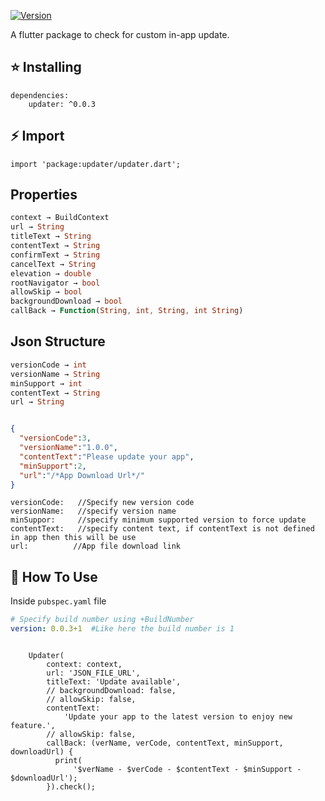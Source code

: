 [![Version](https://img.shields.io/pub/v/updater?color=%2354C92F&logo=dart)](https://pub.dev/packages/updater/install)

A flutter package to check for custom in-app update.

## ⭐ Installing
```
dependencies:
    updater: ^0.0.3
```

## ⚡ Import 
```
import 'package:updater/updater.dart';
```

## Properties

```dart
context → BuildContext
url → String
titleText → String
contentText → String
confirmText → String
cancelText → String
elevation → double
rootNavigator → bool
allowSkip → bool
backgroundDownload → bool
callBack → Function(String, int, String, int String)
```

## Json Structure

```dart
versionCode → int
versionName → String
minSupport → int
contentText → String
url → String 
```

```json

{
  "versionCode":3,
  "versionName":"1.0.0",
  "contentText":"Please update your app",
  "minSupport":2,
  "url":"/*App Download Url*/"
}

```



```
versionCode:   //Specify new version code
versionName:   //specify version name
minSuppor:     //specify minimum supported version to force update
contentText:   //specify content text, if contentText is not defined in app then this will be use
url:          //App file download link

```

## 📙 How To Use

Inside `pubspec.yaml` file
```yaml
# Specify build number using +BuildNumber
version: 0.0.3+1  #Like here the build number is 1
```

```

    Updater(
        context: context,
        url: 'JSON_FILE_URL',
        titleText: 'Update available',
        // backgroundDownload: false,
        // allowSkip: false,
        contentText:
            'Update your app to the latest version to enjoy new feature.',
        // allowSkip: false,
        callBack: (verName, verCode, contentText, minSupport, downloadUrl) {
          print(
              '$verName - $verCode - $contentText - $minSupport - $downloadUrl');
        }).check();

```